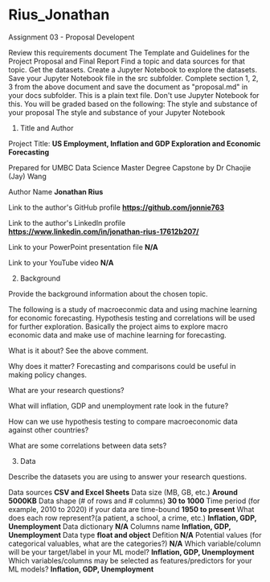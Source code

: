 # Rius_Jonathan

Assignment 03 - Proposal Developent

Review this requirements document The Template and Guidelines for the Project Proposal and Final Report Find a topic and data sources for that topic. Get the datasets. Create a Jupyter Notebook to explore the datasets. Save your Jupyter Notebook file in the src subfolder. Complete section 1, 2, 3 from the above document and save the document as "proposal.md" in your docs subfolder. This is a plain text file. Don't use Jupyter Notebook for this. You will be graded based on the following: The style and substance of your proposal The style and substance of your Jupyter Notebook


1. Title and Author

Project Title: **US Employment, Inflation and GDP Exploration and Economic Forecasting**

Prepared for UMBC Data Science Master Degree Capstone by Dr Chaojie (Jay) Wang

Author Name **Jonathan Rius**

Link to the author's GitHub profile **https://github.com/jonnie763**

Link to the author's LinkedIn profile **https://www.linkedin.com/in/jonathan-rius-17612b207/**

Link to your PowerPoint presentation file **N/A**

Link to your YouTube video **N/A**

2. Background

Provide the background information about the chosen topic. 

The following is a study of macroeconmic data and using machine learning for economic forecasting. Hypothesis testing and correlations will be used for further exploration. Basically the project aims to explore macro economic data and make use of machine learning for forecasting.  

What is it about? See the above comment. 

Why does it matter? Forecasting and comparisons could be useful in making policy changes. 

What are your research questions?

What will inflation, GDP and unemployment rate look in the future?

How can we use hypothesis testing to compare macroeconomic data against other countries? 

What are some correlations between data sets?


3. Data

Describe the datasets you are using to answer your research questions.

Data sources **CSV and Excel Sheets**
Data size (MB, GB, etc.) **Around 5000KB**
Data shape (# of rows and # columns) **30 to 1000**
Time period (for example, 2010 to 2020) if your data are time-bound **1950 to present**
What does each row represent?(a patient, a school, a crime, etc.) **Inflation, GDP, Unemployment**
Data dictionary **N/A**
Columns name **Inflation, GDP, Unemployment**
Data type **float and object**
Defition **N/A**
Potential values (for categorical valuables, what are the categories?) **N/A**
Which variable/column will be your target/label in your ML model? **Inflation, GDP, Unemployment**
Which variables/columns may be selected as features/predictors for your ML models? **Inflation, GDP, Unemployment**
